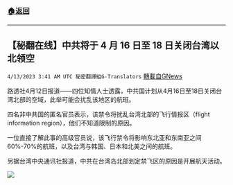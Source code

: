 ###  [:house:返回](README.md)
---


## 【秘翻在线】中共将于 4 月 16 日至 18 日关闭台湾以北领空
`4/13/2023 3:41 AM UTC 秘密翻譯組G-Translators` [轉載自GNews](https://gnews.org/articles/1098856)

         

路透社4月12日报道——四位知情人士透露，中共国计划从4月16日至18日关闭台湾北部的空域，此举可能会扰乱该地区的航班。

四名非中共国的匿名官员表示，该禁令将扰乱台湾北部的飞行情报区（flight information region），他们不知道限制的原因。

一位直接了解此事的高级官员说，该飞行禁令将影响东北亚和东南亚之间60%-70%的航班，以及台湾与韩国、日本和北美之间的航班。

另据台湾中央通讯社报道，中共在台湾岛北部划定禁飞区的原因是开展航天活动。

![](https://i.imgur.com/xXqhdIz.png)

